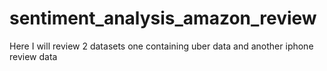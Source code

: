 # sentiment_analysis_amazon_review
Here I will review 2 datasets one containing uber data and another iphone review data
